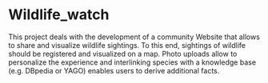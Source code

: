 # Wildlife_watch
This project deals with the development of a community Website that allows to share and visualize wildlife sightings. To this end, sightings of wildlife should be registered and visualized on a map. Photo uploads allow to personalize the experience and interlinking species with a knowledge base (e.g. DBpedia or YAGO) enables users to derive additional facts.
